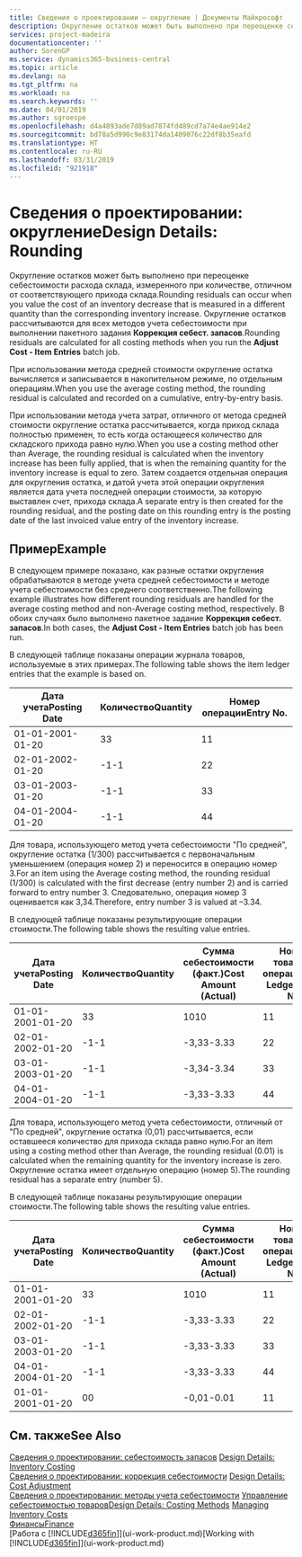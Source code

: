 ```yaml
---
title: Сведения о проектировании — округление | Документы Майкрософт
description: Округление остатков может быть выполнено при переоценке себестоимости расхода склада, измеренного при количестве, отличном от соответствующего прихода склада. Округление остатков рассчитываются для всех методов учета себестоимости при выполнении пакетного задания **Коррекция себест. запасов**.
services: project-madeira
documentationcenter: ''
author: SorenGP
ms.service: dynamics365-business-central
ms.topic: article
ms.devlang: na
ms.tgt_pltfrm: na
ms.workload: na
ms.search.keywords: ''
ms.date: 04/01/2019
ms.author: sgroespe
ms.openlocfilehash: d4a4893ade7d89ad7874fd489cd7a74e4ae914e2
ms.sourcegitcommit: bd78a5d990c9e83174da1409076c22df8b35eafd
ms.translationtype: HT
ms.contentlocale: ru-RU
ms.lasthandoff: 03/31/2019
ms.locfileid: "921918"
---
```

# <a name="design-details-rounding"></a><span data-ttu-id="a9bbe-104">Сведения о проектировании: округление</span><span class="sxs-lookup"><span data-stu-id="a9bbe-104">Design Details: Rounding</span></span>
<span data-ttu-id="a9bbe-105">Округление остатков может быть выполнено при переоценке себестоимости расхода склада, измеренного при количестве, отличном от соответствующего прихода склада.</span><span class="sxs-lookup"><span data-stu-id="a9bbe-105">Rounding residuals can occur when you value the cost of an inventory decrease that is measured in a different quantity than the corresponding inventory increase.</span></span> <span data-ttu-id="a9bbe-106">Округление остатков рассчитываются для всех методов учета себестоимости при выполнении пакетного задания **Коррекция себест. запасов**.</span><span class="sxs-lookup"><span data-stu-id="a9bbe-106">Rounding residuals are calculated for all costing methods when you run the **Adjust Cost - Item Entries** batch job.</span></span>  

 <span data-ttu-id="a9bbe-107">При использовании метода средней стоимости округление остатка вычисляется и записывается в накопительном режиме, по отдельным операциям.</span><span class="sxs-lookup"><span data-stu-id="a9bbe-107">When you use the average costing method, the rounding residual is calculated and recorded on a cumulative, entry-by-entry basis.</span></span>  

 <span data-ttu-id="a9bbe-108">При использовании метода учета затрат, отличного от метода средней стоимости округление остатка рассчитывается, когда приход склада полностью применен, то есть когда остающееся количество для складского прихода равно нулю.</span><span class="sxs-lookup"><span data-stu-id="a9bbe-108">When you use a costing method other than Average, the rounding residual is calculated when the inventory increase has been fully applied, that is when the remaining quantity for the inventory increase is equal to zero.</span></span> <span data-ttu-id="a9bbe-109">Затем создается отдельная операция для округления остатка, и датой учета этой операции округления является дата учета последней операции стоимости, за которую выставлен счет, прихода склада.</span><span class="sxs-lookup"><span data-stu-id="a9bbe-109">A separate entry is then created for the rounding residual, and the posting date on this rounding entry is the posting date of the last invoiced value entry of the inventory increase.</span></span>  

## <a name="example"></a><span data-ttu-id="a9bbe-110">Пример</span><span class="sxs-lookup"><span data-stu-id="a9bbe-110">Example</span></span>  
 <span data-ttu-id="a9bbe-111">В следующем примере показано, как разные остатки округления обрабатываются в методе учета средней себестоимости и методе учета себестоимости без среднего соответственно.</span><span class="sxs-lookup"><span data-stu-id="a9bbe-111">The following example illustrates how different rounding residuals are handled for the average costing method and non-Average costing method, respectively.</span></span> <span data-ttu-id="a9bbe-112">В обоих случаях было выполнено пакетное задание **Коррекция себест. запасов**.</span><span class="sxs-lookup"><span data-stu-id="a9bbe-112">In both cases, the **Adjust Cost - Item Entries** batch job has been run.</span></span>  

 <span data-ttu-id="a9bbe-113">В следующей таблице показаны операции журнала товаров, используемые в этих примерах.</span><span class="sxs-lookup"><span data-stu-id="a9bbe-113">The following table shows the item ledger entries that the example is based on.</span></span>  

|<span data-ttu-id="a9bbe-114">Дата учета</span><span class="sxs-lookup"><span data-stu-id="a9bbe-114">Posting Date</span></span>|<span data-ttu-id="a9bbe-115">Количество</span><span class="sxs-lookup"><span data-stu-id="a9bbe-115">Quantity</span></span>|<span data-ttu-id="a9bbe-116">Номер операции</span><span class="sxs-lookup"><span data-stu-id="a9bbe-116">Entry No.</span></span>|  
|------------------|--------------|---------------|  
|<span data-ttu-id="a9bbe-117">01-01-20</span><span class="sxs-lookup"><span data-stu-id="a9bbe-117">01-01-20</span></span>|<span data-ttu-id="a9bbe-118">3</span><span class="sxs-lookup"><span data-stu-id="a9bbe-118">3</span></span>|<span data-ttu-id="a9bbe-119">1</span><span class="sxs-lookup"><span data-stu-id="a9bbe-119">1</span></span>|  
|<span data-ttu-id="a9bbe-120">02-01-20</span><span class="sxs-lookup"><span data-stu-id="a9bbe-120">02-01-20</span></span>|<span data-ttu-id="a9bbe-121">-1</span><span class="sxs-lookup"><span data-stu-id="a9bbe-121">-1</span></span>|<span data-ttu-id="a9bbe-122">2</span><span class="sxs-lookup"><span data-stu-id="a9bbe-122">2</span></span>|  
|<span data-ttu-id="a9bbe-123">03-01-20</span><span class="sxs-lookup"><span data-stu-id="a9bbe-123">03-01-20</span></span>|<span data-ttu-id="a9bbe-124">-1</span><span class="sxs-lookup"><span data-stu-id="a9bbe-124">-1</span></span>|<span data-ttu-id="a9bbe-125">3</span><span class="sxs-lookup"><span data-stu-id="a9bbe-125">3</span></span>|  
|<span data-ttu-id="a9bbe-126">04-01-20</span><span class="sxs-lookup"><span data-stu-id="a9bbe-126">04-01-20</span></span>|<span data-ttu-id="a9bbe-127">-1</span><span class="sxs-lookup"><span data-stu-id="a9bbe-127">-1</span></span>|<span data-ttu-id="a9bbe-128">4</span><span class="sxs-lookup"><span data-stu-id="a9bbe-128">4</span></span>|  

 <span data-ttu-id="a9bbe-129">Для товара, использующего метод учета себестоимости "По средней", округление остатка (1/300) рассчитывается с первоначальным уменьшением (операция номер 2) и переносится в операцию номер 3.</span><span class="sxs-lookup"><span data-stu-id="a9bbe-129">For an item using the Average costing method, the rounding residual (1/300) is calculated with the first decrease (entry number 2) and is carried forward to entry number 3.</span></span> <span data-ttu-id="a9bbe-130">Следовательно, операция номер 3 оценивается как 3,34.</span><span class="sxs-lookup"><span data-stu-id="a9bbe-130">Therefore, entry number 3 is valued at –3.34.</span></span>  

 <span data-ttu-id="a9bbe-131">В следующей таблице показаны результирующие операции стоимости.</span><span class="sxs-lookup"><span data-stu-id="a9bbe-131">The following table shows the resulting value entries.</span></span>  

|<span data-ttu-id="a9bbe-132">Дата учета</span><span class="sxs-lookup"><span data-stu-id="a9bbe-132">Posting Date</span></span>|<span data-ttu-id="a9bbe-133">Количество</span><span class="sxs-lookup"><span data-stu-id="a9bbe-133">Quantity</span></span>|<span data-ttu-id="a9bbe-134">Сумма себестоимости (факт.)</span><span class="sxs-lookup"><span data-stu-id="a9bbe-134">Cost Amount (Actual)</span></span>|<span data-ttu-id="a9bbe-135">Номер товарной операции</span><span class="sxs-lookup"><span data-stu-id="a9bbe-135">Item Ledger Entry No.</span></span>|<span data-ttu-id="a9bbe-136">Номер операции</span><span class="sxs-lookup"><span data-stu-id="a9bbe-136">Entry No.</span></span>|  
|------------------|--------------|----------------------------|---------------------------|---------------|  
|<span data-ttu-id="a9bbe-137">01-01-20</span><span class="sxs-lookup"><span data-stu-id="a9bbe-137">01-01-20</span></span>|<span data-ttu-id="a9bbe-138">3</span><span class="sxs-lookup"><span data-stu-id="a9bbe-138">3</span></span>|<span data-ttu-id="a9bbe-139">10</span><span class="sxs-lookup"><span data-stu-id="a9bbe-139">10</span></span>|<span data-ttu-id="a9bbe-140">1</span><span class="sxs-lookup"><span data-stu-id="a9bbe-140">1</span></span>|<span data-ttu-id="a9bbe-141">1</span><span class="sxs-lookup"><span data-stu-id="a9bbe-141">1</span></span>|  
|<span data-ttu-id="a9bbe-142">02-01-20</span><span class="sxs-lookup"><span data-stu-id="a9bbe-142">02-01-20</span></span>|<span data-ttu-id="a9bbe-143">-1</span><span class="sxs-lookup"><span data-stu-id="a9bbe-143">-1</span></span>|<span data-ttu-id="a9bbe-144">-3,33</span><span class="sxs-lookup"><span data-stu-id="a9bbe-144">-3.33</span></span>|<span data-ttu-id="a9bbe-145">2</span><span class="sxs-lookup"><span data-stu-id="a9bbe-145">2</span></span>|<span data-ttu-id="a9bbe-146">2</span><span class="sxs-lookup"><span data-stu-id="a9bbe-146">2</span></span>|  
|<span data-ttu-id="a9bbe-147">03-01-20</span><span class="sxs-lookup"><span data-stu-id="a9bbe-147">03-01-20</span></span>|<span data-ttu-id="a9bbe-148">-1</span><span class="sxs-lookup"><span data-stu-id="a9bbe-148">-1</span></span>|<span data-ttu-id="a9bbe-149">-3,34</span><span class="sxs-lookup"><span data-stu-id="a9bbe-149">-3.34</span></span>|<span data-ttu-id="a9bbe-150">3</span><span class="sxs-lookup"><span data-stu-id="a9bbe-150">3</span></span>|<span data-ttu-id="a9bbe-151">3</span><span class="sxs-lookup"><span data-stu-id="a9bbe-151">3</span></span>|  
|<span data-ttu-id="a9bbe-152">04-01-20</span><span class="sxs-lookup"><span data-stu-id="a9bbe-152">04-01-20</span></span>|<span data-ttu-id="a9bbe-153">-1</span><span class="sxs-lookup"><span data-stu-id="a9bbe-153">-1</span></span>|<span data-ttu-id="a9bbe-154">-3,33</span><span class="sxs-lookup"><span data-stu-id="a9bbe-154">-3.33</span></span>|<span data-ttu-id="a9bbe-155">4</span><span class="sxs-lookup"><span data-stu-id="a9bbe-155">4</span></span>|<span data-ttu-id="a9bbe-156">4</span><span class="sxs-lookup"><span data-stu-id="a9bbe-156">4</span></span>|  

 <span data-ttu-id="a9bbe-157">Для товара, использующего метод учета себестоимости, отличный от "По средней", округление остатка (0,01) рассчитывается, если оставшееся количество для прихода склада равно нулю.</span><span class="sxs-lookup"><span data-stu-id="a9bbe-157">For an item using a costing method other than Average, the rounding residual (0.01) is calculated when the remaining quantity for the inventory increase is zero.</span></span> <span data-ttu-id="a9bbe-158">Округление остатка имеет отдельную операцию (номер 5).</span><span class="sxs-lookup"><span data-stu-id="a9bbe-158">The rounding residual has a separate entry (number 5).</span></span>  

 <span data-ttu-id="a9bbe-159">В следующей таблице показаны результирующие операции стоимости.</span><span class="sxs-lookup"><span data-stu-id="a9bbe-159">The following table shows the resulting value entries.</span></span>  

|<span data-ttu-id="a9bbe-160">Дата учета</span><span class="sxs-lookup"><span data-stu-id="a9bbe-160">Posting Date</span></span>|<span data-ttu-id="a9bbe-161">Количество</span><span class="sxs-lookup"><span data-stu-id="a9bbe-161">Quantity</span></span>|<span data-ttu-id="a9bbe-162">Сумма себестоимости (факт.)</span><span class="sxs-lookup"><span data-stu-id="a9bbe-162">Cost Amount (Actual)</span></span>|<span data-ttu-id="a9bbe-163">Номер товарной операции</span><span class="sxs-lookup"><span data-stu-id="a9bbe-163">Item Ledger Entry No.</span></span>|<span data-ttu-id="a9bbe-164">Номер операции</span><span class="sxs-lookup"><span data-stu-id="a9bbe-164">Entry No.</span></span>|  
|------------------|--------------|----------------------------|---------------------------|---------------|  
|<span data-ttu-id="a9bbe-165">01-01-20</span><span class="sxs-lookup"><span data-stu-id="a9bbe-165">01-01-20</span></span>|<span data-ttu-id="a9bbe-166">3</span><span class="sxs-lookup"><span data-stu-id="a9bbe-166">3</span></span>|<span data-ttu-id="a9bbe-167">10</span><span class="sxs-lookup"><span data-stu-id="a9bbe-167">10</span></span>|<span data-ttu-id="a9bbe-168">1</span><span class="sxs-lookup"><span data-stu-id="a9bbe-168">1</span></span>|<span data-ttu-id="a9bbe-169">1</span><span class="sxs-lookup"><span data-stu-id="a9bbe-169">1</span></span>|  
|<span data-ttu-id="a9bbe-170">02-01-20</span><span class="sxs-lookup"><span data-stu-id="a9bbe-170">02-01-20</span></span>|<span data-ttu-id="a9bbe-171">-1</span><span class="sxs-lookup"><span data-stu-id="a9bbe-171">-1</span></span>|<span data-ttu-id="a9bbe-172">-3,33</span><span class="sxs-lookup"><span data-stu-id="a9bbe-172">-3.33</span></span>|<span data-ttu-id="a9bbe-173">2</span><span class="sxs-lookup"><span data-stu-id="a9bbe-173">2</span></span>|<span data-ttu-id="a9bbe-174">2</span><span class="sxs-lookup"><span data-stu-id="a9bbe-174">2</span></span>|  
|<span data-ttu-id="a9bbe-175">03-01-20</span><span class="sxs-lookup"><span data-stu-id="a9bbe-175">03-01-20</span></span>|<span data-ttu-id="a9bbe-176">-1</span><span class="sxs-lookup"><span data-stu-id="a9bbe-176">-1</span></span>|<span data-ttu-id="a9bbe-177">-3,33</span><span class="sxs-lookup"><span data-stu-id="a9bbe-177">-3.33</span></span>|<span data-ttu-id="a9bbe-178">3</span><span class="sxs-lookup"><span data-stu-id="a9bbe-178">3</span></span>|<span data-ttu-id="a9bbe-179">3</span><span class="sxs-lookup"><span data-stu-id="a9bbe-179">3</span></span>|  
|<span data-ttu-id="a9bbe-180">04-01-20</span><span class="sxs-lookup"><span data-stu-id="a9bbe-180">04-01-20</span></span>|<span data-ttu-id="a9bbe-181">-1</span><span class="sxs-lookup"><span data-stu-id="a9bbe-181">-1</span></span>|<span data-ttu-id="a9bbe-182">-3,33</span><span class="sxs-lookup"><span data-stu-id="a9bbe-182">-3.33</span></span>|<span data-ttu-id="a9bbe-183">4</span><span class="sxs-lookup"><span data-stu-id="a9bbe-183">4</span></span>|<span data-ttu-id="a9bbe-184">4</span><span class="sxs-lookup"><span data-stu-id="a9bbe-184">4</span></span>|  
|<span data-ttu-id="a9bbe-185">01-01-20</span><span class="sxs-lookup"><span data-stu-id="a9bbe-185">01-01-20</span></span>|<span data-ttu-id="a9bbe-186">0</span><span class="sxs-lookup"><span data-stu-id="a9bbe-186">0</span></span>|<span data-ttu-id="a9bbe-187">-0,01</span><span class="sxs-lookup"><span data-stu-id="a9bbe-187">-0.01</span></span>|<span data-ttu-id="a9bbe-188">1</span><span class="sxs-lookup"><span data-stu-id="a9bbe-188">1</span></span>|<span data-ttu-id="a9bbe-189">5</span><span class="sxs-lookup"><span data-stu-id="a9bbe-189">5</span></span>|  

## <a name="see-also"></a><span data-ttu-id="a9bbe-190">См. также</span><span class="sxs-lookup"><span data-stu-id="a9bbe-190">See Also</span></span>  
 <span data-ttu-id="a9bbe-191">[Сведения о проектировании: себестоимость запасов](design-details-inventory-costing.md) </span><span class="sxs-lookup"><span data-stu-id="a9bbe-191">[Design Details: Inventory Costing](design-details-inventory-costing.md) </span></span>  
 <span data-ttu-id="a9bbe-192">[Сведения о проектировании: коррекция себестоимости](design-details-cost-adjustment.md) </span><span class="sxs-lookup"><span data-stu-id="a9bbe-192">[Design Details: Cost Adjustment](design-details-cost-adjustment.md) </span></span>  
 <span data-ttu-id="a9bbe-193">[Сведения о проектировании: методы учета себестоимости](design-details-costing-methods.md) [Управление себестоимостью товаров](finance-manage-inventory-costs.md)</span><span class="sxs-lookup"><span data-stu-id="a9bbe-193">[Design Details: Costing Methods](design-details-costing-methods.md) [Managing Inventory Costs](finance-manage-inventory-costs.md)</span></span>  
 [<span data-ttu-id="a9bbe-194">Финансы</span><span class="sxs-lookup"><span data-stu-id="a9bbe-194">Finance</span></span>](finance.md)  
 <span data-ttu-id="a9bbe-195">[Работа с [!INCLUDE[d365fin](includes/d365fin_md.md)]](ui-work-product.md)</span><span class="sxs-lookup"><span data-stu-id="a9bbe-195">[Working with [!INCLUDE[d365fin](includes/d365fin_md.md)]](ui-work-product.md)</span></span>
